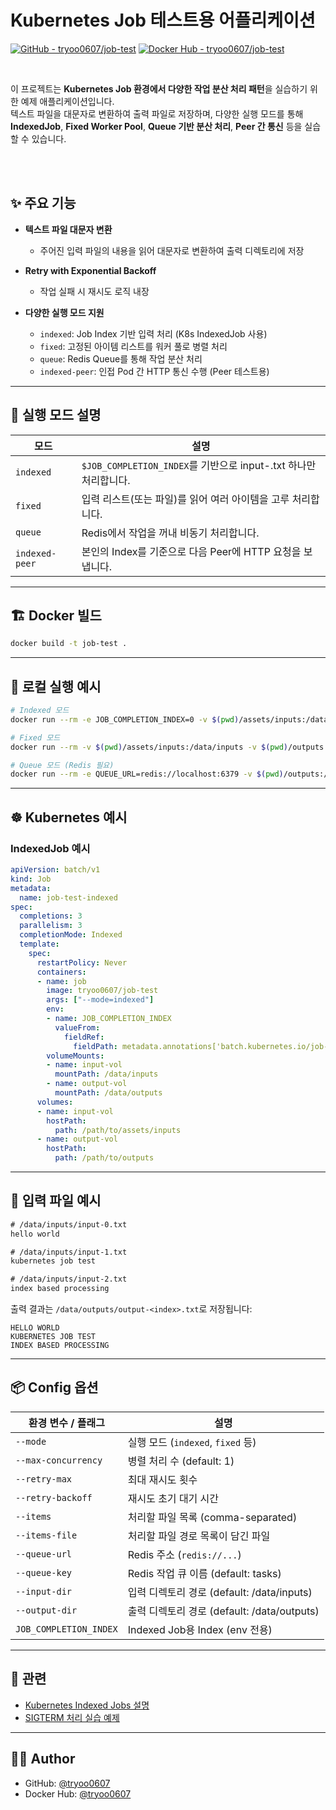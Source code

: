# Kubernetes Job 테스트용 어플리케이션

[![GitHub - tryoo0607/job-test](https://img.shields.io/badge/GitHub-tryoo0607%2Fjob--test-181717?logo=github&logoColor=white&style=flat)](https://github.com/tryoo0607/job-test)
[![Docker Hub - tryoo0607/job-test](https://img.shields.io/badge/Docker%20Hub-tryoo0607%2Fjob--test-2496ED?logo=docker&logoColor=white&style=flat)](https://hub.docker.com/r/tryoo0607/job-test)

<br/>

이 프로젝트는 **Kubernetes Job 환경에서 다양한 작업 분산 처리 패턴**을 실습하기 위한 예제 애플리케이션입니다.  
텍스트 파일을 대문자로 변환하여 출력 파일로 저장하며, 다양한 실행 모드를 통해 **IndexedJob**, **Fixed Worker Pool**, **Queue 기반 분산 처리**, **Peer 간 통신** 등을 실습할 수 있습니다.

<br/>
<br/>

## ✨ 주요 기능

- **텍스트 파일 대문자 변환**
  - 주어진 입력 파일의 내용을 읽어 대문자로 변환하여 출력 디렉토리에 저장

- **Retry with Exponential Backoff**
  - 작업 실패 시 재시도 로직 내장

- **다양한 실행 모드 지원**
  - `indexed`: Job Index 기반 입력 처리 (K8s IndexedJob 사용)
  - `fixed`: 고정된 아이템 리스트를 워커 풀로 병렬 처리
  - `queue`: Redis Queue를 통해 작업 분산 처리
  - `indexed-peer`: 인접 Pod 간 HTTP 통신 수행 (Peer 테스트용)

---

## 🧱 실행 모드 설명

| 모드            | 설명                                                                 |
|-----------------|----------------------------------------------------------------------|
| `indexed`       | `$JOB_COMPLETION_INDEX`를 기반으로 input-<N>.txt 하나만 처리합니다. |
| `fixed`         | 입력 리스트(또는 파일)를 읽어 여러 아이템을 고루 처리합니다.         |
| `queue`         | Redis에서 작업을 꺼내 비동기 처리합니다.                              |
| `indexed-peer`  | 본인의 Index를 기준으로 다음 Peer에 HTTP 요청을 보냅니다.            |

---

## 🏗️ Docker 빌드

```bash
docker build -t job-test .
```

---

## 🐳 로컬 실행 예시

```bash
# Indexed 모드
docker run --rm -e JOB_COMPLETION_INDEX=0 -v $(pwd)/assets/inputs:/data/inputs -v $(pwd)/outputs:/data/outputs job-test --mode=indexed

# Fixed 모드
docker run --rm -v $(pwd)/assets/inputs:/data/inputs -v $(pwd)/outputs:/data/outputs job-test --mode=fixed --items="/data/inputs/input-0.txt,/data/inputs/input-1.txt"

# Queue 모드 (Redis 필요)
docker run --rm -e QUEUE_URL=redis://localhost:6379 -v $(pwd)/outputs:/data/outputs job-test --mode=queue
```

---

## ☸️ Kubernetes 예시

### IndexedJob 예시

```yaml
apiVersion: batch/v1
kind: Job
metadata:
  name: job-test-indexed
spec:
  completions: 3
  parallelism: 3
  completionMode: Indexed
  template:
    spec:
      restartPolicy: Never
      containers:
      - name: job
        image: tryoo0607/job-test
        args: ["--mode=indexed"]
        env:
        - name: JOB_COMPLETION_INDEX
          valueFrom:
            fieldRef:
              fieldPath: metadata.annotations['batch.kubernetes.io/job-completion-index']
        volumeMounts:
        - name: input-vol
          mountPath: /data/inputs
        - name: output-vol
          mountPath: /data/outputs
      volumes:
      - name: input-vol
        hostPath:
          path: /path/to/assets/inputs
      - name: output-vol
        hostPath:
          path: /path/to/outputs
```

---

## 📁 입력 파일 예시

```txt
# /data/inputs/input-0.txt
hello world

# /data/inputs/input-1.txt
kubernetes job test

# /data/inputs/input-2.txt
index based processing
```

출력 결과는 `/data/outputs/output-<index>.txt`로 저장됩니다:

```
HELLO WORLD
KUBERNETES JOB TEST
INDEX BASED PROCESSING
```

---

## 📦 Config 옵션

| 환경 변수 / 플래그       | 설명                               |
|--------------------------|------------------------------------|
| `--mode`                 | 실행 모드 (`indexed`, `fixed` 등) |
| `--max-concurrency`      | 병렬 처리 수 (default: 1)         |
| `--retry-max`            | 최대 재시도 횟수                  |
| `--retry-backoff`        | 재시도 초기 대기 시간             |
| `--items`                | 처리할 파일 목록 (comma-separated)|
| `--items-file`           | 처리할 파일 경로 목록이 담긴 파일 |
| `--queue-url`            | Redis 주소 (`redis://...`)        |
| `--queue-key`            | Redis 작업 큐 이름 (default: tasks) |
| `--input-dir`            | 입력 디렉토리 경로 (default: /data/inputs) |
| `--output-dir`           | 출력 디렉토리 경로 (default: /data/outputs) |
| `JOB_COMPLETION_INDEX`  | Indexed Job용 Index (env 전용)    |

---

## 🔗 관련

- [Kubernetes Indexed Jobs 설명](https://kubernetes.io/docs/concepts/workloads/controllers/job/#indexed-job)
- [SIGTERM 처리 실습 예제](https://github.com/tryoo0607/pod-lifecycle-test)

---

## 🧑‍💻 Author

- GitHub: [@tryoo0607](https://github.com/tryoo0607)
- Docker Hub: [@tryoo0607](https://hub.docker.com/u/tryoo0607)
